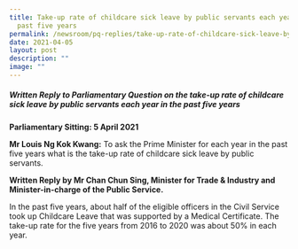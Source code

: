 ```yaml
---
title: Take‑up rate of childcare sick leave by public servants each year in the
  past five years
permalink: /newsroom/pq-replies/take-up-rate-of-childcare-sick-leave-by-public-servants-the-past-five-years/
date: 2021-04-05
layout: post
description: ""
image: ""
---
```

##### Written Reply to Parliamentary Question on the take-up rate of childcare sick leave by public servants each year in the past five years

**Parliamentary Sitting: 5 April 2021**  
  
**Mr Louis Ng Kok Kwang:** To ask the Prime Minister for each year in the past five years what is the take-up rate of childcare sick leave by public servants.  
  
**Written Reply by Mr Chan Chun Sing, Minister for Trade & Industry and Minister-in-charge of the Public Service.**  
  
In the past five years, about half of the eligible officers in the Civil Service took up Childcare Leave that was supported by a Medical Certificate. The take-up rate for the five years from 2016 to 2020 was about 50% in each year.